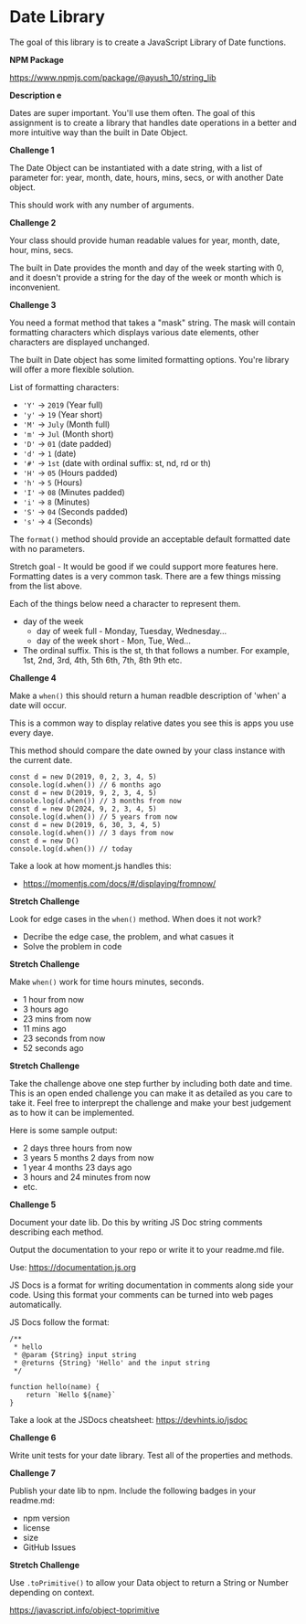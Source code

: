 # Date Library

The goal of this library is to create a JavaScript Library of Date functions.

**NPM Package** 

https://www.npmjs.com/package/@ayush_10/string_lib

**Description e** 

Dates are super important. You'll use them often. The goal of this assignment is to create a library that handles date operations in a better and more intuitive way than the built in Date Object. 


**Challenge 1** 

The Date Object can be instantiated with a date string, with a list of parameter for: year, month, date, hours, mins, secs, or with another Date object. 

This should work with any number of arguments. 

**Challenge 2**

Your class should provide human readable values for year, month, date, hour, mins, secs. 

The built in Date provides the month and day of the week starting with 0, and it doesn't provide a string for the day of the week or month which is inconvenient. 

**Challenge 3**

You need a format method that takes a "mask" string. The mask will contain formatting characters which displays various date elements, other characters are displayed unchanged. 

The built in Date object has some limited formatting options. You're library will offer a more flexible solution. 

List of formatting characters: 

- `'Y'` -> `2019` (Year full)
- `'y'` -> `19` (Year short)
- `'M'` -> `July` (Month full)
- `'m'` -> `Jul` (Month short)
- `'D'` -> `01` (date padded)
- `'d'` -> `1` (date)
- `'#'` -> `1st` (date with ordinal suffix: st, nd, rd or th)
- `'H'` -> `05` (Hours padded)
- `'h'` -> `5` (Hours)
- `'I'` -> `08` (Minutes padded)
- `'i'` -> `8` (Minutes)
- `'S'` -> `04` (Seconds padded)
- `'s'` -> `4` (Seconds)

The `format()` method should provide an acceptable default formatted date with no parameters. 

Stretch goal - It would be good if we could support more features here. Formatting dates is a very common task. There are a few things missing from the list above.

Each of the things below need a character to represent them.

- day of the week
	- day of week full - Monday, Tuesday, Wednesday...
	- day of the week short - Mon, Tue, Wed...
- The ordinal suffix. This is the st, th that follows a number. For example, 1st, 2nd, 3rd, 4th, 5th 6th, 7th, 8th 9th etc. 

**Challenge 4**

Make a `when()` this should return a human readble description of 'when' a date will occur. 

This is a common way to display relative dates you see this is apps you use every daye. 

This method should compare the date owned by your class instance with the current date. 

```JS 
const d = new D(2019, 0, 2, 3, 4, 5)
console.log(d.when()) // 6 months ago
const d = new D(2019, 9, 2, 3, 4, 5)
console.log(d.when()) // 3 months from now
const d = new D(2024, 9, 2, 3, 4, 5)
console.log(d.when()) // 5 years from now
const d = new D(2019, 6, 30, 3, 4, 5)
console.log(d.when()) // 3 days from now
const d = new D()
console.log(d.when()) // today
```

Take a look at how moment.js handles this: 

- https://momentjs.com/docs/#/displaying/fromnow/

**Stretch Challenge**

Look for edge cases in the `when()` method. When does it not work? 

- Decribe the edge case, the problem, and what casues it
- Solve the problem in code

**Stretch Challenge**

Make `when()` work for time hours minutes, seconds.

- 1 hour from now
- 3 hours ago
- 23 mins from now
- 11 mins ago
- 23 seconds from now
- 52 seconds ago

**Stretch Challenge**

Take the challenge above one step further by including both date and time. This is an open ended challenge you can make it as detailed as you care to take it. Feel free to interprept the challenge and make your best judgement as to how it can be implemented.

Here is some sample output: 

- 2 days three hours from now
- 3 years 5 months 2 days from now
- 1 year 4 months 23 days ago
- 3 hours and 24 minutes from now
- etc.

**Challenge 5**

Document your date lib. Do this by writing JS Doc string comments describing each method. 

Output the documentation to your repo or write it to your readme.md file. 

Use: https://documentation.js.org

JS Docs is a format for writing documentation in comments along side your code. Using this format your comments can be turned into web pages automatically. 

JS Docs follow the format: 

```JS
/** 
 * hello
 * @param {String} input string
 * @returns {String} 'Hello' and the input string
 */

function hello(name) {
	return `Hello ${name}`
}
```

Take a look at the JSDocs cheatsheet: https://devhints.io/jsdoc 

**Challenge 6**

Write unit tests for your date library. Test all of the properties and methods. 

**Challenge 7**

Publish your date lib to npm. Include the following badges in your readme.md:

- npm version
- license
- size
- GitHub Issues

**Stretch Challenge**

Use `.toPrimitive()` to allow your Data object to return a String or Number depending on context. 

https://javascript.info/object-toprimitive
